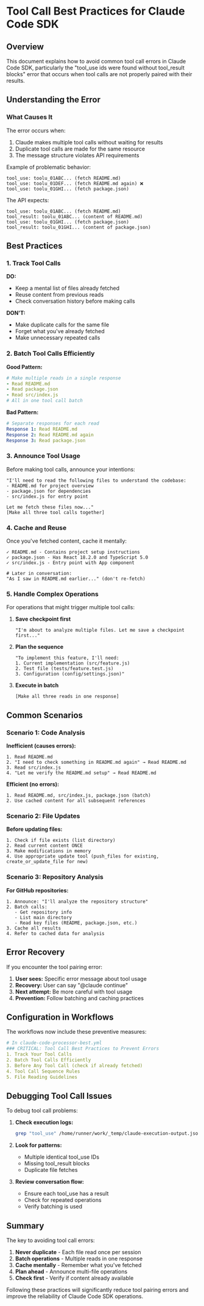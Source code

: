 # Tool Call Best Practices for Claude Code SDK

## Overview

This document explains how to avoid common tool call errors in Claude Code SDK, particularly the "tool_use ids were found without tool_result blocks" error that occurs when tool calls are not properly paired with their results.

## Understanding the Error

### What Causes It

The error occurs when:
1. Claude makes multiple tool calls without waiting for results
2. Duplicate tool calls are made for the same resource
3. The message structure violates API requirements

Example of problematic behavior:
```
tool_use: toolu_01ABC... (fetch README.md)
tool_use: toolu_01DEF... (fetch README.md again) ❌
tool_use: toolu_01GHI... (fetch package.json)
```

The API expects:
```
tool_use: toolu_01ABC... (fetch README.md)
tool_result: toolu_01ABC... (content of README.md)
tool_use: toolu_01GHI... (fetch package.json)
tool_result: toolu_01GHI... (content of package.json)
```

## Best Practices

### 1. Track Tool Calls

**DO:**
- Keep a mental list of files already fetched
- Reuse content from previous reads
- Check conversation history before making calls

**DON'T:**
- Make duplicate calls for the same file
- Forget what you've already fetched
- Make unnecessary repeated calls

### 2. Batch Tool Calls Efficiently

**Good Pattern:**
```yaml
# Make multiple reads in a single response
- Read README.md
- Read package.json
- Read src/index.js
# All in one tool call batch
```

**Bad Pattern:**
```yaml
# Separate responses for each read
Response 1: Read README.md
Response 2: Read README.md again
Response 3: Read package.json
```

### 3. Announce Tool Usage

Before making tool calls, announce your intentions:
```
"I'll need to read the following files to understand the codebase:
- README.md for project overview
- package.json for dependencies
- src/index.js for entry point

Let me fetch these files now..."
[Make all three tool calls together]
```

### 4. Cache and Reuse

Once you've fetched content, cache it mentally:
```
✓ README.md - Contains project setup instructions
✓ package.json - Has React 18.2.0 and TypeScript 5.0
✓ src/index.js - Entry point with App component

# Later in conversation:
"As I saw in README.md earlier..." (don't re-fetch)
```

### 5. Handle Complex Operations

For operations that might trigger multiple tool calls:

1. **Save checkpoint first**
   ```
   "I'm about to analyze multiple files. Let me save a checkpoint first..."
   ```

2. **Plan the sequence**
   ```
   "To implement this feature, I'll need:
   1. Current implementation (src/feature.js)
   2. Test file (tests/feature.test.js)
   3. Configuration (config/settings.json)"
   ```

3. **Execute in batch**
   ```
   [Make all three reads in one response]
   ```

## Common Scenarios

### Scenario 1: Code Analysis

**Inefficient (causes errors):**
```
1. Read README.md
2. "I need to check something in README.md again" → Read README.md
3. Read src/index.js
4. "Let me verify the README.md setup" → Read README.md
```

**Efficient (no errors):**
```
1. Read README.md, src/index.js, package.json (batch)
2. Use cached content for all subsequent references
```

### Scenario 2: File Updates

**Before updating files:**
```
1. Check if file exists (list directory)
2. Read current content ONCE
3. Make modifications in memory
4. Use appropriate update tool (push_files for existing, create_or_update_file for new)
```

### Scenario 3: Repository Analysis

**For GitHub repositories:**
```
1. Announce: "I'll analyze the repository structure"
2. Batch calls:
   - Get repository info
   - List main directory
   - Read key files (README, package.json, etc.)
3. Cache all results
4. Refer to cached data for analysis
```

## Error Recovery

If you encounter the tool pairing error:

1. **User sees:** Specific error message about tool usage
2. **Recovery:** User can say "@claude continue"
3. **Next attempt:** Be more careful with tool usage
4. **Prevention:** Follow batching and caching practices

## Configuration in Workflows

The workflows now include these preventive measures:

```yaml
# In claude-code-processor-best.yml
### CRITICAL: Tool Call Best Practices to Prevent Errors
1. Track Your Tool Calls
2. Batch Tool Calls Efficiently
3. Before Any Tool Call (check if already fetched)
4. Tool Call Sequence Rules
5. File Reading Guidelines
```

## Debugging Tool Call Issues

To debug tool call problems:

1. **Check execution logs:**
   ```bash
   grep "tool_use" /home/runner/work/_temp/claude-execution-output.json
   ```

2. **Look for patterns:**
   - Multiple identical tool_use IDs
   - Missing tool_result blocks
   - Duplicate file fetches

3. **Review conversation flow:**
   - Ensure each tool_use has a result
   - Check for repeated operations
   - Verify batching is used

## Summary

The key to avoiding tool call errors:
1. **Never duplicate** - Each file read once per session
2. **Batch operations** - Multiple reads in one response
3. **Cache mentally** - Remember what you've fetched
4. **Plan ahead** - Announce multi-file operations
5. **Check first** - Verify if content already available

Following these practices will significantly reduce tool pairing errors and improve the reliability of Claude Code SDK operations.